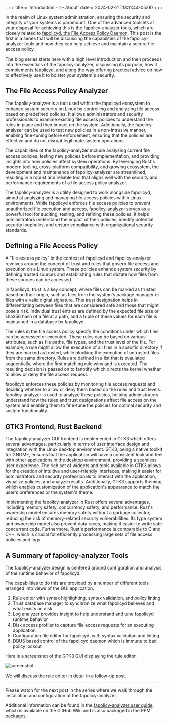 +++
title = 'Introduction - 1 - About'
date = 2024-02-21T18:11:44-05:00
+++

In the realm of Linux system administration, ensuring the security and integrity of your systems is paramount. One of
the advanced toolsets at your disposal for achieving this is the fapolicy-analyzer tools, which are closely related
to [fapolicyd, the File Access Policy Daemon](https://github.com/linux-application-whitelisting/fapolicyd). This post is
the first in a series that will be discussing the capabilities of the fapolicy-analyzer tools and how they can help
achieve and maintain a secure file access policy.

The blog series starts here with a high level introduction and then proceeds into the essentials of the
fapolicy-analyzer, discussing its purpose, how it complements fapolicyd, and along the way offering practical advice on
how to effectively use it to bolster your system's security.

## The File Access Policy Analyzer

The fapolicy-analyzer is a tool used within the fapolicyd ecosystem to enhance system security on Linux by controlling
and analyzing file access based on predefined policies. It allows administrators and security professionals to examine
existing file access policies to understand the rules in place and their impact on the system. Additionally, the
fapolicy-analyzer can be used to test new policies in a non-intrusive manner, enabling fine-tuning before enforcement,
ensuring that the policies are effective and do not disrupt legitimate system operations.

The capabilities of the fapolicy-analyzer include analyzing current file access policies, testing new policies before
implementation, and providing insights into how policies affect system operations. By leveraging Rust's modern tooling,
cross-platform compatibility, and growing ecosystem, the development and maintenance of fapolicy-analyzer are
streamlined, resulting in a robust and reliable tool that aligns well with the security and performance requirements of
a file access policy analyzer.

The fapolicy-analyzer is a utility designed to work alongside fapolicyd, aimed at analyzing and managing file access
policies within Linux environments. While fapolicyd enforces file access policies to prevent unauthorized file execution
and access, fapolicy-analyzer serves as a powerful tool for auditing, testing, and refining these policies. It helps
administrators understand the impact of their policies, identify potential security loopholes, and ensure compliance
with organizational security standards.

## Defining a File Access Policy

A "file access policy" in the context of fapolicyd and fapolicy-analyzer revolves around the concept of trust and rules
that govern file access and execution on a Linux system. These policies enhance system security by defining trusted
sources and establishing rules that dictate how files from these sources can be accessed.

In fapolicyd, trust is a key concept, where files can be marked as trusted based on their origin, such as files from the
system's package manager or files with a valid digital signature. This trust designation helps in differentiating
between files that are considered safe and those that might pose a risk. Individual trust entries are defined by the
expected file size or sha256 hash of a file at a path, and a tuple of these values for each file is maintained in a
database by fapolicyd.

The rules in the file access policy specify the conditions under which files can be accessed or executed. These rules
can be based on various attributes, such as file paths, file types, and the trust level of the file. For example, a rule
might allow the execution of all files in a specific directory if they are marked as trusted, while blocking the
execution of untrusted files from the same directory. Rules are defined in a list that is evaulated sequentially, where
the first matching rule wins and is executed. The resulting decision is passed on to fanotify which directs the kernel
whether to allow or deny the file access request.

fapolicyd enforces these policies by monitoring file access requests and deciding whether to allow or deny them based on
the rules and trust levels. fapolicy-analyzer is used to analyze these policies, helping administrators understand how
the rules and trust designations affect file access on the system and enabling them to fine-tune the policies for
optimal security and system functionality.

## GTK3 Frontend, Rust Backend

The fapolicy-analyzer GUI frontend is implemented in GTK3 which offers several advantages, particularly in terms of user
interface design and integration with the Linux desktop environment. GTK3, being a native toolkit for GNOME, ensures
that the application will have a consistent look and feel with other applications in the desktop environment, providing
a seamless user experience. The rich set of widgets and tools available in GTK3 allows for the creation of intuitive and
user-friendly interfaces, making it easier for administrators and security professionals to interact with the
application, visualize policies, and analyze results. Additionally, GTK3 supports theming, which enables customization
of the application's appearance to match the user's preferences or the system's theme.

Implementing the fapolicy-analyzer in Rust offers several advantages, including memory safety, concurrency safety, and
performance. Rust's ownership model ensures memory safety without a garbage collector, reducing the risk of
memory-related security vulnerabilities. Its type system and ownership model also prevent data races, making it easier
to write safe concurrent code. Furthermore, Rust's performance is comparable to C and C++, which is crucial for
efficiently processing large sets of file access policies and logs.

## A Summary of fapolicy-analyzer Tools

The fapolicy-analyzer design is centered around configuration and analysis of the runtime behavior of fapolicyd.

The capabilities to do this are provided by a number of different tools arranged into views of the GUI application.

1. Rule editor with syntax highlighting, syntax validation, and policy linting
2. Trust database manager to synchronize what fapolicyd believes and what exists on disk
3. Log analyzer provides insight to help understand and tune fapolicyd runtime behavior
4. Disk access profiler to capture file access requests for an executing application
5. Configuration file editor for fapolicyd, with syntax validation and linting
6. DBUS based control of the fapolicyd daemon which is immune to bad policy lockout

Here is a screenshot of the GTK3 GUI displaying the rule editor.

![screenshot](https://github.com/ctc-oss/fapolicy-analyzer/wiki/site/daemon-menu.png)

We will discuss the rule editor in detail in a follow-up post.

---

Please watch for the next post in the series where we walk through the installation and configuration of the
fapolicy-analyzer.

Additional information can be found in
the [fapolicy-analyzer user guide](https://github.com/ctc-oss/fapolicy-analyzer/wiki/User-Guide) which is available on
the GitHub Wiki and is also packaged in the RPM packages.
